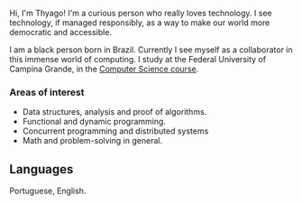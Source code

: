 Hi, I'm Thyago! I'm a curious person who really loves technology. I see technology, if managed responsibly, as a way to make our world more democratic and accessible.

I am a black person born in Brazil. Currently I see myself as a collaborator in this immense world of computing. I study at the Federal University of Campina Grande, in the [Computer Science course](https://www.computacao.ufcg.edu.br/).

### Areas of interest
- Data structures, analysis and proof of algorithms.
- Functional and dynamic programming. 
- Concurrent programming and distributed systems
- Math and problem-solving in general.

## Languages
Portuguese, English.
